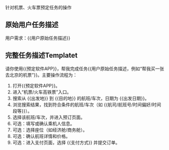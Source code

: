 针对机票、火车票预定任务的操作

## 原始用户任务描述
用户需求：{{用户原始任务描述}}

## 完整任务描述Templatet
请你使用{{预定软件APP}}，帮我完成任务{{用户原始任务描述，例如“帮我买一张去北京的机票”}}。主要操作流程为：
1. 打开{{预定软件APP}}。
2. 进入“机票/火车高铁票”入口。
3. 搜索从 {{出发地}} 到 {{目的地}} 的航班/车次，日期为 {{出发日期}}。
4. 浏览搜索结果，找到符合条件的航班/车次（如 {{航司/航班号/时间偏好/时间段等}}）。
5. 选择该航班/车次，并进入预订页面。
6. 可选：填写或确认乘机人信息。
7. 可选：选择座位（如经济舱/商务舱）。
8. 可选：确认航班详情和价格。
9. 可选：进入支付页面，选择 {{支付方式}} 并提交订单。
